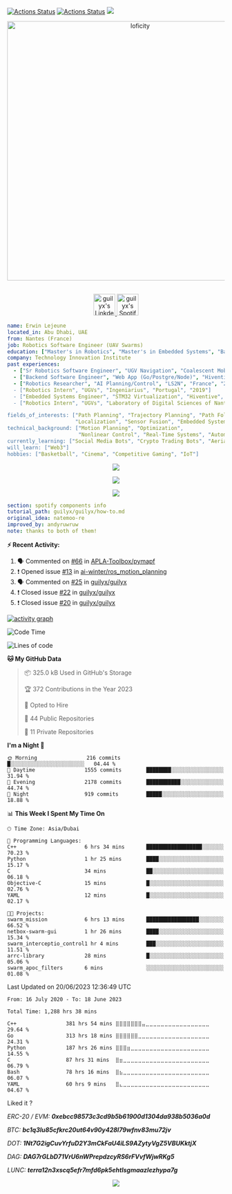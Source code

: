 [![Actions Status](https://github.com/guilyx/guilyx/workflows/wakatime-stats/badge.svg)](https://github.com/guilyx/guilyx/actions)
[![Actions Status](https://github.com/guilyx/guilyx/workflows/update-gh-activity/badge.svg)](https://github.com/guilyx/guilyx/actions)
![](https://visitor-badge.glitch.me/badge?page_id=guilyx.guilyx)

<p align="center">
<img alt="loficity" width="600px" src="https://github.com/HyunCafe/HyunCafe/raw/main/assests/loficity.gif"</img>
</p>

<p align="center">
<br/>
<a href="https://www.linkedin.com/in/erwinlejeune-lkn">
  <img alt="guilyx's LinkdeIN" width="50px" src="https://user-images.githubusercontent.com/43545812/144035037-0f415fc7-9f96-4517-a370-ccc6e78a714b.png" />
</a>
<a href="https://open.spotify.com/user/11147618695?si=zZFn6uAGRLyoU02lsG50GA">
  <img alt="guilyx's Spotify" width="50px" src="https://user-images.githubusercontent.com/43545812/144035120-1ad5169b-91c7-4078-bef9-6a82c733f373.png" />
</a>
<br>
</p>

```yaml
name: Erwin Lejeune
located_in: Abu Dhabi, UAE
from: Nantes (France)
job: Robotics Software Engineer (UAV Swarms)
education: ["Master's in Robotics", "Master's in Embedded Systems", "Bachelor's in Electronics"]
company: Technology Innovation Institute
past experiences: 
  - ["Sr Robotics Software Engineer", "UGV Navigation", "Coalescent Mobile Robotics", "Denmark", "2021-2022"]
  - ["Backend Software Engineer", "Web App (Go/Postgre/Node)", "Hiventive", "Fully Remote", "2020-2021"]
  - ["Robotics Researcher", "AI Planning/Control", "LS2N", "France", "2019-2021]
  - ["Robotics Intern", "UGVs", "Ingeniarius", "Portugal", "2019"]
  - ["Embedded Systems Engineer", "STM32 Virtualization", "Hiventive", "France", "2018-2019"]
  - ["Robotics Intern", "UGVs", "Laboratory of Digital Sciences of Nantes (LS2N)", "France", "2019"]

fields_of_interests: ["Path Planning", "Trajectory Planning", "Path Following", "Behaviour Planning", 
                      "Localization", "Sensor Fusion", "Embedded Systems"]
technical_background: ["Motion Planning", "Optimization", 
                       "Nonlinear Control", "Real-Time Systems", "Automated Planning"]
currently_learning: ["Social Media Bots", "Crypto Trading Bots", "Aerial Robotics"]
will_learn: ["Web3"]
hobbies: ["Basketball", "Cinema", "Competitive Gaming", "IoT"]
```

<p align="center">
  <img alig src="https://github-profile-trophy.vercel.app/?username=guilyx&column=6&rank=SSS,SS,S,AAA,AA,A,B,C" />
</p>

<p align="center">
  <a href="https://guilyx.vercel.app/api/now-playing">
    <img src="https://guilyx.vercel.app/api/now-playing">
  </a>
</p>

<p align="center">
  <img src="https://guilyx.vercel.app/api/top-played">
</p>
 
```yaml
section: spotify components info
tutorial_path: guilyx/guilyx/how-to.md
original_idea: natemoo-re
improved_by: andyruwruw
note: thanks to both of them!
```


**:zap: Recent Activity:**

<!--START_SECTION:activity-->
1. 🗣 Commented on [#66](https://github.com/APLA-Toolbox/pymapf/issues/66) in [APLA-Toolbox/pymapf](https://github.com/APLA-Toolbox/pymapf)
2. ❗ Opened issue [#13](https://github.com/ai-winter/ros_motion_planning/issues/13) in [ai-winter/ros_motion_planning](https://github.com/ai-winter/ros_motion_planning)
3. 🗣 Commented on [#25](https://github.com/guilyx/guilyx/issues/25) in [guilyx/guilyx](https://github.com/guilyx/guilyx)
4. ❗️ Closed issue [#22](https://github.com/guilyx/guilyx/issues/22) in [guilyx/guilyx](https://github.com/guilyx/guilyx)
5. ❗️ Closed issue [#20](https://github.com/guilyx/guilyx/issues/20) in [guilyx/guilyx](https://github.com/guilyx/guilyx)
<!--END_SECTION:activity-->

[![activity graph](https://activity-graph.herokuapp.com/graph?username=guilyx&custom_title=Erwin's%20activity%20graph&theme=github-light&hide_border=true)](https://github.com/ashutosh00710/github-readme-activity-graph)

<!--START_SECTION:waka-->
![Code Time](http://img.shields.io/badge/Code%20Time-1%2C288%20hrs%2038%20mins-blue)

![Lines of code](https://img.shields.io/badge/From%20Hello%20World%20I%27ve%20Written-74.3%20million%20lines%20of%20code-blue)

**🐱 My GitHub Data** 

> 📦 325.0 kB Used in GitHub's Storage 
 > 
> 🏆 372 Contributions in the Year 2023
 > 
> 💼 Opted to Hire
 > 
> 📜 44 Public Repositories 
 > 
> 🔑 11 Private Repositories 
 > 
**I'm a Night 🦉** 

```text
🌞 Morning                216 commits         █░░░░░░░░░░░░░░░░░░░░░░░░   04.44 % 
🌆 Daytime                1555 commits        ████████░░░░░░░░░░░░░░░░░   31.94 % 
🌃 Evening                2178 commits        ███████████░░░░░░░░░░░░░░   44.74 % 
🌙 Night                  919 commits         █████░░░░░░░░░░░░░░░░░░░░   18.88 % 
```


📊 **This Week I Spent My Time On** 

```text
🕑︎ Time Zone: Asia/Dubai

💬 Programming Languages: 
C++                      6 hrs 34 mins       ██████████████████░░░░░░░   70.23 % 
Python                   1 hr 25 mins        ████░░░░░░░░░░░░░░░░░░░░░   15.17 % 
C                        34 mins             ██░░░░░░░░░░░░░░░░░░░░░░░   06.18 % 
Objective-C              15 mins             █░░░░░░░░░░░░░░░░░░░░░░░░   02.76 % 
YAML                     12 mins             █░░░░░░░░░░░░░░░░░░░░░░░░   02.17 % 

🐱‍💻 Projects: 
swarm_mission            6 hrs 13 mins       █████████████████░░░░░░░░   66.52 % 
netbox-swarm-gui         1 hr 26 mins        ████░░░░░░░░░░░░░░░░░░░░░   15.34 % 
swarm_interceptio_control1 hr 4 mins         ███░░░░░░░░░░░░░░░░░░░░░░   11.51 % 
arrc-library             28 mins             █░░░░░░░░░░░░░░░░░░░░░░░░   05.06 % 
swarm_apoc_filters       6 mins              ░░░░░░░░░░░░░░░░░░░░░░░░░   01.08 % 
```


 Last Updated on 20/06/2023 12:36:49 UTC
<!--END_SECTION:waka-->

<!--START_SECTION:waka-simple-->

```text
From: 16 July 2020 - To: 18 June 2023

Total Time: 1,288 hrs 38 mins

C++                381 hrs 54 mins ⣿⣿⣿⣿⣿⣿⣿⣤⣀⣀⣀⣀⣀⣀⣀⣀⣀⣀⣀⣀⣀⣀⣀⣀⣀   29.64 %
Go                 313 hrs 18 mins ⣿⣿⣿⣿⣿⣿⣀⣀⣀⣀⣀⣀⣀⣀⣀⣀⣀⣀⣀⣀⣀⣀⣀⣀⣀   24.31 %
Python             187 hrs 26 mins ⣿⣿⣿⣶⣀⣀⣀⣀⣀⣀⣀⣀⣀⣀⣀⣀⣀⣀⣀⣀⣀⣀⣀⣀⣀   14.55 %
C                  87 hrs 31 mins  ⣿⣶⣀⣀⣀⣀⣀⣀⣀⣀⣀⣀⣀⣀⣀⣀⣀⣀⣀⣀⣀⣀⣀⣀⣀   06.79 %
Bash               78 hrs 16 mins  ⣿⣦⣀⣀⣀⣀⣀⣀⣀⣀⣀⣀⣀⣀⣀⣀⣀⣀⣀⣀⣀⣀⣀⣀⣀   06.07 %
YAML               60 hrs 9 mins   ⣿⣄⣀⣀⣀⣀⣀⣀⣀⣀⣀⣀⣀⣀⣀⣀⣀⣀⣀⣀⣀⣀⣀⣀⣀   04.67 %
```

<!--END_SECTION:waka-simple-->

Liked it ?

*ERC-20 / EVM: **0xebcc98573c3cd9b5b61900d1304da938b5036a0d***

*BTC: **bc1q3lu85cfkrc20ut64v90y428l79wfnv83mu72jv***

*DOT: **1Nt7G2igCuvYrfuD2Y3mCkFaU4iLS9AZytyVgZ5VBUKktjX***

*DAG: **DAG7rGLbD71VrU6nWPrepdzcyRS6rFVvfWjwRKg5***

*LUNC: **terra12n3xscq5efr7mfd6pk5ehtlsgmaazlezhypa7g***

<p align="center">
  <img src="https://capsule-render.vercel.app/api?type=waving&color=gradient&height=60&section=footer"/>
</p>
